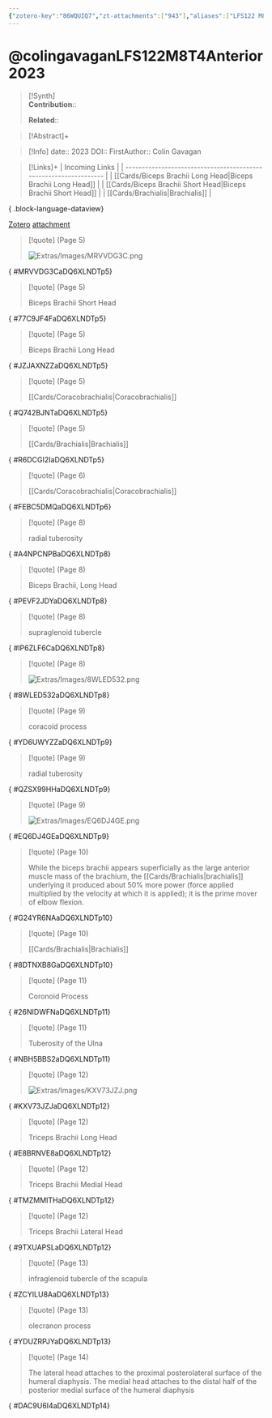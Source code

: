 ```yaml
---
{"zotero-key":"86WQUIQ7","zt-attachments":["943"],"aliases":["LFS122 M8T4 Anterior and Posterior Muscle Compartments of the Brachium"],"keywords":null,"FirstAuthor":"[[ Colin Gavagan]]","tags":["source/video","Uni/LFS122"],"dg-publish":true,"permalink":"/sources/video/colingavagan-lfs-122-m8-t4-anterior2023/","dgPassFrontmatter":true}
---
```


# @colingavaganLFS122M8T4Anterior2023

>[!Synth]  
>**Contribution**::  
>  
>**Related**:: 
>  

> [!Abstract]+
> 

> [!Info]
> date:: 2023
> DOI:: 
> FirstAuthor:: Colin Gavagan

> [!Links]+
>  | Incoming Links                                                    |
> | ----------------------------------------------------------------- |
> | [[Cards/Biceps Brachii Long Head\|Biceps Brachii Long Head]]   |
> | [[Cards/Biceps Brachii Short Head\|Biceps Brachii Short Head]] |
> | [[Cards/Brachialis\|Brachialis]]                               |
> 
{ .block-language-dataview}


[Zotero](zotero://select/library/items/86WQUIQ7) [attachment](file:///Users/nathanmaxwell/Zotero/storage/DQ6XLNDT/2023-LFS122M8T4Anterior.pdf)

> [!quote] (Page 5)
> 
> ![Extras/Images/MRVVDG3C.png](/img/user/Extras/Images/MRVVDG3C.png)
>
{ #MRVVDG3CaDQ6XLNDTp5}


> [!quote] (Page 5)
> 
> Biceps Brachii Short Head
>
{ #77C9JF4FaDQ6XLNDTp5}


> [!quote] (Page 5)
> 
> Biceps Brachii Long Head
>
{ #JZJAXNZZaDQ6XLNDTp5}


> [!quote] (Page 5)
> 
> [[Cards/Coracobrachialis\|Coracobrachialis]]
>
{ #Q742BJNTaDQ6XLNDTp5}


> [!quote] (Page 5)
> 
> [[Cards/Brachialis\|Brachialis]]
>
{ #R6DCGI2IaDQ6XLNDTp5}


> [!quote] (Page 6)
> 
> [[Cards/Coracobrachialis\|Coracobrachialis]]
>
{ #FEBC5DMQaDQ6XLNDTp6}


> [!quote] (Page 8)
> 
> radial tuberosity
>
{ #A4NPCNPBaDQ6XLNDTp8}


> [!quote] (Page 8)
> 
> Biceps Brachii, Long Head
>
{ #PEVF2JDYaDQ6XLNDTp8}


> [!quote] (Page 8)
> 
> supraglenoid tubercle
>
{ #IP6ZLF6CaDQ6XLNDTp8}


> [!quote] (Page 8)
> 
> ![Extras/Images/8WLED532.png](/img/user/Extras/Images/8WLED532.png)
>
{ #8WLED532aDQ6XLNDTp8}


> [!quote] (Page 9)
> 
> coracoid process
>
{ #YD6UWYZZaDQ6XLNDTp9}


> [!quote] (Page 9)
> 
> radial tuberosity
>
{ #QZSX99HHaDQ6XLNDTp9}


> [!quote] (Page 9)
> 
> ![Extras/Images/EQ6DJ4GE.png](/img/user/Extras/Images/EQ6DJ4GE.png)
>
{ #EQ6DJ4GEaDQ6XLNDTp9}


> [!quote] (Page 10)
> 
> While the biceps brachii appears superficially as the large anterior muscle mass of the brachium, the [[Cards/Brachialis\|brachialis]] underlying it produced about 50% more power (force applied multiplied by the velocity at which it is applied); it is the prime mover of elbow flexion.
>
{ #G24YR6NAaDQ6XLNDTp10}


> [!quote] (Page 10)
> 
> [[Cards/Brachialis\|Brachialis]]
>
{ #8DTNXB8GaDQ6XLNDTp10}


> [!quote] (Page 11)
> 
> Coronoid Process
>
{ #26NIDWFNaDQ6XLNDTp11}


> [!quote] (Page 11)
> 
> Tuberosity of the Ulna
>
{ #NBH5BBS2aDQ6XLNDTp11}


> [!quote] (Page 12)
> 
> ![Extras/Images/KXV73JZJ.png](/img/user/Extras/Images/KXV73JZJ.png)
>
{ #KXV73JZJaDQ6XLNDTp12}


> [!quote] (Page 12)
> 
> Triceps Brachii Long Head
>
{ #E8BRNVE8aDQ6XLNDTp12}


> [!quote] (Page 12)
> 
> Triceps Brachii Medial Head
>
{ #TMZMMITHaDQ6XLNDTp12}


> [!quote] (Page 12)
> 
> Triceps Brachii Lateral Head
>
{ #9TXUAPSLaDQ6XLNDTp12}


> [!quote] (Page 13)
> 
> infraglenoid tubercle of the scapula
>
{ #ZCYILU8AaDQ6XLNDTp13}


> [!quote] (Page 13)
> 
> olecranon process
>
{ #YDUZRPJYaDQ6XLNDTp13}


> [!quote] (Page 14)
> 
> The lateral head attaches to the proximal posterolateral surface of the humeral diaphysis.  The medial head attaches to the distal half of the posterior medial surface of the humeral diaphysis
>
{ #DAC9U6I4aDQ6XLNDTp14}

